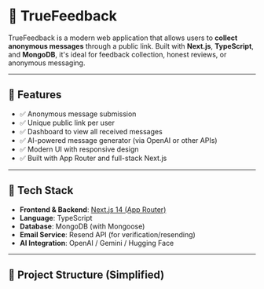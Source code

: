 # 📝 TrueFeedback

TrueFeedback is a modern web application that allows users to **collect anonymous messages** through a public link. Built with **Next.js**, **TypeScript**, and **MongoDB**, it's ideal for feedback collection, honest reviews, or anonymous messaging.

---

## 🔗 Features

- ✅ Anonymous message submission
- ✅ Unique public link per user
- ✅ Dashboard to view all received messages
- ✅ AI-powered message generator (via OpenAI or other APIs)
- ✅ Modern UI with responsive design
- ✅ Built with App Router and full-stack Next.js

---

## 🚀 Tech Stack

- **Frontend & Backend**: [Next.js 14 (App Router)](https://nextjs.org/docs)
- **Language**: TypeScript
- **Database**: MongoDB (with Mongoose)
- **Email Service**: Resend API (for verification/resending)
- **AI Integration**: OpenAI / Gemini / Hugging Face


---

## 📂 Project Structure (Simplified)

